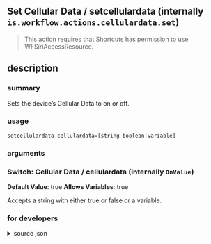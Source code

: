 
## Set Cellular Data / setcellulardata (internally `is.workflow.actions.cellulardata.set`)


> This action requires that Shortcuts has permission to use WFSiriAccessResource.


## description
### summary
Sets the device’s Cellular Data to on or off.


### usage
`setcellulardata cellulardata=[string boolean|variable]`

### arguments
### Switch: Cellular Data / cellulardata (internally `OnValue`)
**Default Value**: true
**Allows Variables**: true


Accepts a string with either true or false
or a variable.

### for developers

<details><summary>source json</summary>
<p>
```json
{
	"ACECommandClass": "SASettingSetCellularData",
	"ACESettingValueKey": "OnValue",
	"ActionClass": "WFACESetSettingAction",
	"ActionKeywords": [
		"service",
		"phone",
		"airplane"
	],
	"Category": "Scripting",
	"Description": {
		"DescriptionSummary": "Sets the device’s Cellular Data to on or off."
	},
	"IconName": "CellularData.png",
	"InputPassthrough": true,
	"Name": "Set Cellular Data",
	"Parameters": [
		{
			"Class": "WFSwitchParameter",
			"DefaultValue": true,
			"Key": "OnValue",
			"Label": "Cellular Data"
		}
	],
	"RequiredResources": [
		"WFSiriAccessResource"
	],
	"Subcategory": "Device",
	"UnsupportedEnvironments": [
		"WatchOS"
	]
}
```
</p></details>
